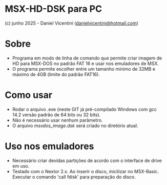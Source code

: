 # MSX-HD-DSK para PC

(c) junho 2025 - Daniel Vicentini (danielvicentini@hotmail.com)

# Sobre

- Programa em modo de linha de comando que permite criar imagem de HD para MSX-DOS no padrão FAT 16 e usar nos emuladores de MSX.
- O programa permite escolher entre um tamanho mínimo de 32MB e máximo de 4GB (limite do padrão FAT16).



# Como usar

- Rodar o arquivo .exe (neste GIT já pré-compilado Windows com gcc 14.2 versão padrão de 64 bits ou 32 bits).
- Não é necessário usar nenhum parâmetro.
- O arquivo *msxdos_image.dsk* será criado no diretório atual.



# Uso nos emuladores


- Necessário criar devidas partições de acordo com o interface de drive em uso.
- Testado com o Nextor 2.x. Ao inserir o disco, inicilizar no MSX-Basic. Executar o comando 'call fdisk' para preparação do disco.




